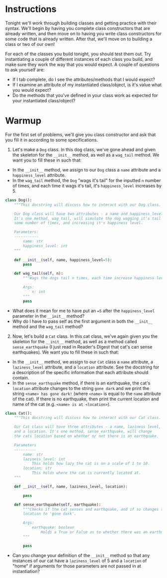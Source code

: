 # Instructions 

Tonight we'll work through building classes and getting practice with their syntax. We'll begin by having you complete class constructors that are already written, and then move on to having you write class constructors for some code that is already written. After that, we'll move on to building a class or two of our own!

For each of the classes you build tonight, you should test them out. Try instantiating a couple of different instances of each class you build, and make sure they work the way that you would expect. A couple of questions to ask yourself are: 

* If I tab complete, do I see the attributes/methods that I would expect?
* If I examine an attribute of my instantiated class/object, is it's value what you would expect?
* Do the methods that you've defined in your class work as expected for your instantiated class/object?

# Warmup

For the first set of problems, we'll give you class constructor and ask that you fill it in according to some specifications. 

1. Let's make a `Dog` class. In this dog class, we've gone ahead and given the skeleton for the `__init__` method, as well as a `wag_tail` method. We want you to fill these in such that: 

* In the `__init__` method, we assign to our `Dog` class a `name` attribute and a `happiness_level` attribute. 
* In the `wag_tail` method, the `Dog` "wags it's tail" for the inputted `n` number of times, and each time it wags it's tail, it's `happiness_level` increases by 5. 

```python 
class Dog(): 
    """This docstring will discuss how to interact with our Dog class. 

    Our Dog class will have two attributes - a name and happiness_level. 
    It's one method, wag_tail, will simulate the dog wagging it's tail 
    some number of times, and increasing it's happiness level. 

    Parameters: 
    -----------
        name: str
        happiness_level: int
    """
    
    def __init__(self, name, happiness_level=5): 
        pass

    def wag_tail(self, n): 
        """Wags the dogs tail n times, each time increase happiness level by 5. 

        Args: 
            n: int
        """
        pass
```

* What does it mean for me to have put an `=5` after the `happiness_level` parameter in the `__init__` method?
* Why do I have to pass self as the first argument in both the `__init__` method and the `wag_tail` method?

2. Now, let's build a `Cat` class. In this cat class, we've again given you the skeleton for the `__init__` method, as well as a method called `sense_earthquake` (I just read in Reader's Digest that cat's can sense earthquakes). We want you to fill these in such that: 

* In the `__init__` method, we assign to our `Cat` class a `name` attribute, a `laziness_level` attribute, and a `location` attribute. See the docstring for a description of the specific information that each attribute should contain. 
* In the `sense_earthquake` method, if there is an earthquake, the cat's `location` attribute changes to the string `gone dark` and we print the string `<name> has gone dark!` (where `<name>` is equal to the `name` attribute of the cat). If there is no earthquake, then print the current location and name of the cat (e.g. `<name> is at <location>`). 

```python 
class Cat(): 
    """This docstring will discuss how to interact with our Cat class. 

    Our Cat class will have three attributes - a name, laziness level,  
    and a location. It's one method, sense_earthquake, will change 
    the cats location based on whether or not there is an earthquake. 

    Parameters
    ----------
        name: str 
        laziness_level: int
            This holds how lazy the cat is on a scale of 1 to 10. 
        location: str
            This holds where the cat is currently located at. 
    """

    def __init__(self, name, laziness_level, location): 

        pass

    def sense_earthquake(self, earthquake): 
        """Checks if the cat senses and earthquake, and if so changes the cat's
        location to 'gone dark'. 

        Args: 
            earthquake: boolean
                Holds a True or False as to whether there was an earthquake. 
        """

        pass
```

* Can you change your definition of the `__init__` method so that any instances of our cat have a `laziness_level` of 5 and a `location` of "home" if arguments for those parameters are not passed in at instantiation? 
